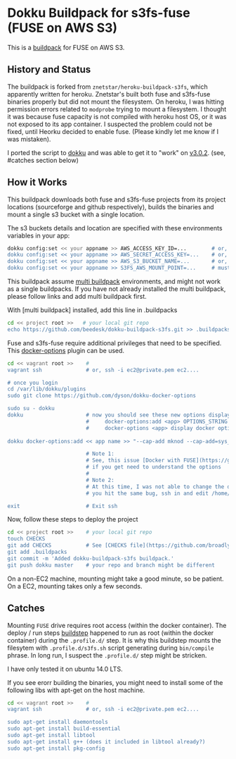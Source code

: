 # Dokku Buildpack for s3fs-fuse (FUSE on AWS S3)

This is a [buildpack](http://devcenter.heroku.com/articles/buildpacks) for FUSE on AWS S3.

## History and Status
The buildpack is forked from `znetstar/heroku-buildpack-s3fs`, which apparently written for heroku. Znetstar's built both fuse and s3fs-fuse binaries properly but did not mount the filesystem. On heroku, I was hitting permission errors related to `modprobe` trying to mount a filesystem. I thought it was because fuse capacity is not compiled with heroku host OS, or it was not exposed to its app container. I suspected the problem could not be fixed, until Heorku decided to enable fuse. (Please kindly let me know if I was mistaken).

I ported the script to [dokku](https://github.com/progrium/dokku) and was able to get it to "work" on [v3.0.2](https://github.com/progrium/dokku/releases/tag/v0.3.12). (see, #catches section below)

## How it Works
This buildpack downloads both fuse and s3fs-fuse projects from its project locations (sourceforge and github respectively), builds the binaries and mount a single s3 bucket with a single location.

The s3 buckets details and location are specified with these environments variables in your app:

```bash
dokku config:set << your appname >> AWS_ACCESS_KEY_ID=...        # or, S3FS_AWS_ACCESS_KEY_ID
dokku config:set << your appname >> AWS_SECRET_ACCESS_KEY=...    # or, S3FS_AWS_SECRET_ACCESS_KEY
dokku config:set << your appname >> AWS_S3_BUCKET_NAME=...       # or, S3FS_AWS_S3_BUCKET_NAME
dokku config:set << your appname >> S3FS_AWS_MOUNT_POINT=...     # must be prefixed with S3FS_
```

This buildpack assume [multi buildpack](https://github.com/heroku/heroku-buildpack-multi) environments, and might not work as a single buildpacks. If you have not already installed the multi buildpack, please follow links and add multi buildpack first.

With [multi buildpack] installed, add this line in .buildpacks

```bash
cd << project root >>   # your local git repo
echo https://github.com/beedesk/dokku-buildpack-s3fs.git >> .buildpacks
```

Fuse and s3fs-fuse require additional privileges that need to be specified. This [docker-options](https://github.com/dyson/dokku-docker-options) plugin can be used.

```bash
cd << vagrant root >>    # 
vagrant ssh              # or, ssh -i ec2@private.pem ec2....

# once you login 
cd /var/lib/dokku/plugins
sudo git clone https://github.com/dyson/dokku-docker-options

sudo su - dokku
dokku                    # now you should see these new options displayed:
                         #     docker-options:add <app> OPTIONS_STRING  add an option string an app
                         #     docker-options <app> display docker options for an app
                         
dokku docker-options:add << app name >> "--cap-add mknod --cap-add=sys_admin --device=/dev/fuse"

                         # Note 1:
                         # See, this issue [Docker with FUSE](https://github.com/docker/docker/issues/9448)
                         # if you get need to understand the options
                         #
                         # Note 2:
                         # At this time, I was not able to change the docker-options once I added it. If
                         # you hit the same bug, ssh in and edit /home/dokku/<< app name >>/DOCKER_OPTIONS

exit                     # Exit ssh        
```

Now, follow these steps to deploy the project

```bash
cd << project root >>    # your local git repo
touch CHECKS
git add CHECKS           # See [CHECKS file](https://github.com/broadly/dokku)
git add .buildpacks
git commit -m 'Added dokku-buildpack-s3fs buildpack.'
git push dokku master    # your repo and branch might be different
```

On a non-EC2 machine, mounting might take a good minute, so be patient. On a EC2, mounting takes only a few seconds.

## Catches
Mounting `FUSE` drive requires root access (within the docker container). The deploy / run steps [buildstep](https://github.com/progrium/buildstep) happened to run as root (within the docker container) during the `.profile.d/` step. It is why this buildstep mounts the filesytem with `.profile.d/s3fs.sh` script generating during `bin/compile` phrase. In long run, I suspect the `.profile.d/` step might be stricken.

I have only tested it on ubuntu 14.0 LTS.

If you see erorr building the binaries, you might need to install some of the following libs with apt-get on the host machine.

```bash
cd << vagrant root >>    # 
vagrant ssh              # or, ssh -i ec2@private.pem ec2....

sudo apt-get install daemontools
sudo apt-get install build-essential
sudo apt-get install libtool
sudo apt-get install g++ (does it included in libtool already?)
sudo apt-get install pkg-config
```
